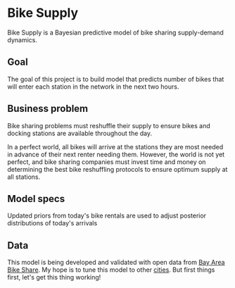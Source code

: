 # Bike Supply

Bike Supply is a Bayesian predictive model of bike sharing supply-demand dynamics.

## Goal

The goal of this project is to build model that predicts number of bikes that will enter each station in the network in the next two hours. 

## Business problem 

Bike sharing problems must reshuffle their supply to ensure bikes and docking stations are available throughout the day. 

In a perfect world, all bikes will arrive at the stations they are most needed in advance of their next renter needing them. However, the world is not yet perfect, and bike sharing companies must invest time and money on determining the best bike reshuffling protocols to ensure optimum supply at all stations. 

## Model specs

Updated priors from today's bike rentals are used to adjust posterior distributions of today's arrivals

## Data

This model is being developed and validated with open data from [Bay Area Bike Share](http://www.bayareabikeshare.com/open-data). My hope is to tune this model to other [cities](https://github.com/BetaNYC/Bike-Share-Data-Best-Practices/wiki/Bike-Share-Data-Systems). But first things first, let's get this thing working!



